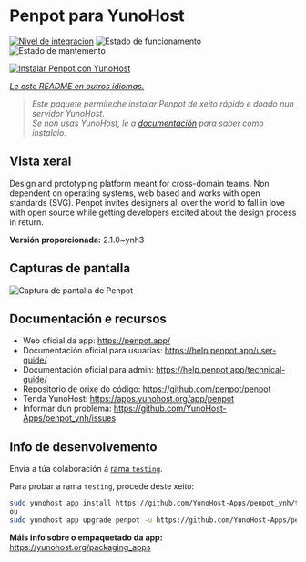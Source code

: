 <!--
NOTA: Este README foi creado automáticamente por <https://github.com/YunoHost/apps/tree/master/tools/readme_generator>
NON debe editarse manualmente.
-->

# Penpot para YunoHost

[![Nivel de integración](https://dash.yunohost.org/integration/penpot.svg)](https://ci-apps.yunohost.org/ci/apps/penpot/) ![Estado de funcionamento](https://ci-apps.yunohost.org/ci/badges/penpot.status.svg) ![Estado de mantemento](https://ci-apps.yunohost.org/ci/badges/penpot.maintain.svg)

[![Instalar Penpot con YunoHost](https://install-app.yunohost.org/install-with-yunohost.svg)](https://install-app.yunohost.org/?app=penpot)

*[Le este README en outros idiomas.](./ALL_README.md)*

> *Este paquete permíteche instalar Penpot de xeito rápido e doado nun servidor YunoHost.*  
> *Se non usas YunoHost, le a [documentación](https://yunohost.org/install) para saber como instalalo.*

## Vista xeral

Design and prototyping platform meant for cross-domain teams. Non dependent on operating systems, web based and works with open standards (SVG). Penpot invites designers all over the world to fall in love with open source while getting developers excited about the design process in return.

**Versión proporcionada:** 2.1.0~ynh3

## Capturas de pantalla

![Captura de pantalla de Penpot](./doc/screenshots/189871786-0b44f7cf-3a0a-4445-a87b-9919ec398bf7.gif)

## Documentación e recursos

- Web oficial da app: <https://penpot.app/>
- Documentación oficial para usuarias: <https://help.penpot.app/user-guide/>
- Documentación oficial para admin: <https://help.penpot.app/technical-guide/>
- Repositorio de orixe do código: <https://github.com/penpot/penpot>
- Tenda YunoHost: <https://apps.yunohost.org/app/penpot>
- Informar dun problema: <https://github.com/YunoHost-Apps/penpot_ynh/issues>

## Info de desenvolvemento

Envía a túa colaboración á [rama `testing`](https://github.com/YunoHost-Apps/penpot_ynh/tree/testing).

Para probar a rama `testing`, procede deste xeito:

```bash
sudo yunohost app install https://github.com/YunoHost-Apps/penpot_ynh/tree/testing --debug
ou
sudo yunohost app upgrade penpot -u https://github.com/YunoHost-Apps/penpot_ynh/tree/testing --debug
```

**Máis info sobre o empaquetado da app:** <https://yunohost.org/packaging_apps>
